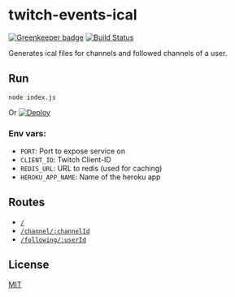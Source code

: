 # twitch-events-ical

[![Greenkeeper badge](https://badges.greenkeeper.io/freaktechnik/twitch-events-ical.svg)](https://greenkeeper.io/)
[![Build Status](https://travis-ci.org/freaktechnik/twitch-events-ical.svg?branch=master)](https://travis-ci.org/freaktechnik/twitch-events-ical)

Generates ical files for channels and followed channels of a user.

## Run
`node index.js`

Or [![Deploy](https://www.herokucdn.com/deploy/button.svg)](https://heroku.com/deploy)

### Env vars:

 - `PORT`: Port to expose service on
 - `CLIENT_ID`: Twitch Client-ID
 - `REDIS_URL`: URL to redis (used for caching)
 - `HEROKU_APP_NAME`: Name of the heroku app

## Routes

 - [`/`](https://twitch-events-ical.herokuapp.com)
 - [`/channel/:channelId`](https://twitch-events-ical.herokuapp.com/channel/channelId)
 - [`/following/:userId`](https://twitch-events-ical.herokuapp.com/following/userId)

## License
[MIT](./LICENSE)
